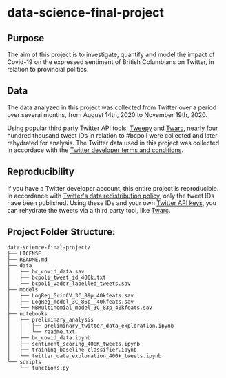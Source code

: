 # data-science-final-project

## Purpose
The aim of this project is to investigate, quantify and model the impact of Covid-19 on the expressed sentiment of British Columbians on Twitter, in relation to provincial politics.

## Data
The data analyzed in this project was collected from Twitter over a period over several months, from August 14th, 2020 to November 19th, 2020.

Using popular third party Twitter API tools, [Tweepy](https://www.tweepy.org/) and [Twarc](https://github.com/DocNow/twarc), nearly four hundred thousand tweet IDs in relation to #bcpoli were collected and later rehydrated for analysis. The Twitter data used in this project was collected in accordace with the [Twitter developer terms and conditions](https://developer.twitter.com/en/developer-terms).

## Reproducibility
If you have a Twitter developer account, this entire project is reproducible. In accordance with [Twitter's data redistribution policy](https://developer.twitter.com/en/developer-terms/more-on-restricted-use-cases), only the tweet IDs have been published. Using these IDs and your own [Twitter API keys](https://developer.twitter.com/en/docs/twitter-api), you can rehydrate the tweets via a third party tool, like [Twarc](https://github.com/DocNow/twarc).

## Project Folder Structure:
```
data-science-final-project/
├── LICENSE
├── README.md
├── data
│   ├── bc_covid_data.sav
│   ├── bcpoli_tweet_id_400k.txt
│   └── bcpoli_vader_labelled_tweets.sav
├── models
│   ├── LogReg_GridCV_3C_89p_40kfeats.sav
│   ├── LogReg_model_3C_86p__40kfeats.sav
│   └── NBMultinomial_model_3C_83p_40kfeats.sav
├── notebooks
│   ├── preliminary_analysis
│   │   ├── preliminary_twitter_data_exploration.ipynb
│   │   └── readme.txt
│   ├── bc_covid_data.ipynb
│   ├── sentiment_scoring_400K_tweets.ipynb
│   ├── training_baseline_classifier.ipynb
│   └── twitter_data_exploration_400k_tweets.ipynb
└── scripts
    └── functions.py
```
